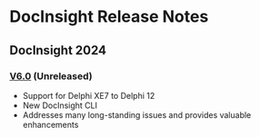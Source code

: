 # DocInsight Release Notes

## DocInsight 2024

### [V6.0](v6.0/README.md) (Unreleased)

- Support for Delphi XE7 to Delphi 12
- New DocInsight CLI
- Addresses many long-standing issues and provides valuable enhancements
